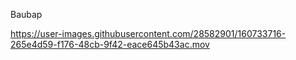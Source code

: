 Baubap


https://user-images.githubusercontent.com/28582901/160733716-265e4d59-f176-48cb-9f42-eace645b43ac.mov


